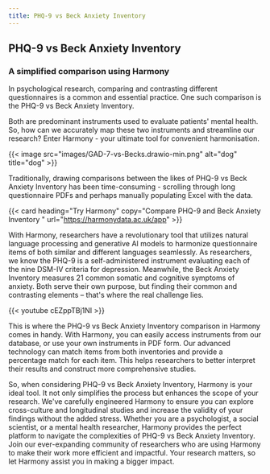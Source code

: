 ```yaml
---
title: PHQ-9 vs Beck Anxiety Inventory
---
```


## PHQ-9 vs Beck Anxiety Inventory

### A simplified comparison using Harmony

In psychological research, comparing and contrasting different questionnaires is a common and essential practice. One such comparison is the PHQ-9 vs Beck Anxiety Inventory.

Both are predominant instruments used to evaluate patients' mental health. So, how can we accurately map these two instruments and streamline our research? Enter Harmony - your ultimate tool for convenient harmonisation.

{{< image src="images/GAD-7-vs-Becks.drawio-min.png" alt="dog" title="dog" >}}

Traditionally, drawing comparisons between the likes of PHQ-9 vs Beck Anxiety Inventory has been time-consuming - scrolling through long questionnaire PDFs and perhaps manually populating Excel with the data.


{{< card heading="Try Harmony" copy="Compare PHQ-9 and Beck Anxiety Inventory " url="https://harmonydata.ac.uk/app" >}}

With Harmony, researchers have a revolutionary tool that utilizes natural language processing and generative AI models to harmonize questionnaire items of both similar and different languages seamlessly. As researchers, we know the PHQ-9 is a self-administered instrument evaluating each of the nine DSM-IV criteria for depression. Meanwhile, the Beck Anxiety Inventory measures 21 common somatic and cognitive symptoms of anxiety. Both serve their own purpose, but finding their common and contrasting elements – that's where the real challenge lies.

{{< youtube cEZppTBj1NI >}}

This is where the PHQ-9 vs Beck Anxiety Inventory comparison in Harmony comes in handy. With Harmony, you can easily access instruments from our database, or use your own instruments in PDF form. Our advanced technology can match items from both inventories and provide a percentage match for each item. This helps researchers to better interpret their results and construct more comprehensive studies.

So, when considering PHQ-9 vs Beck Anxiety Inventory, Harmony is your ideal tool. It not only simplifies the process but enhances the scope of your research. We've carefully engineered Harmony to ensure you can explore cross-culture and longitudinal studies and increase the validity of your findings without the added stress. Whether you are a psychologist, a social scientist, or a mental health researcher, Harmony provides the perfect platform to navigate the complexities of PHQ-9 vs Beck Anxiety Inventory. Join our ever-expanding community of researchers who are using Harmony to make their work more efficient and impactful. Your research matters, so let Harmony assist you in making a bigger impact.








